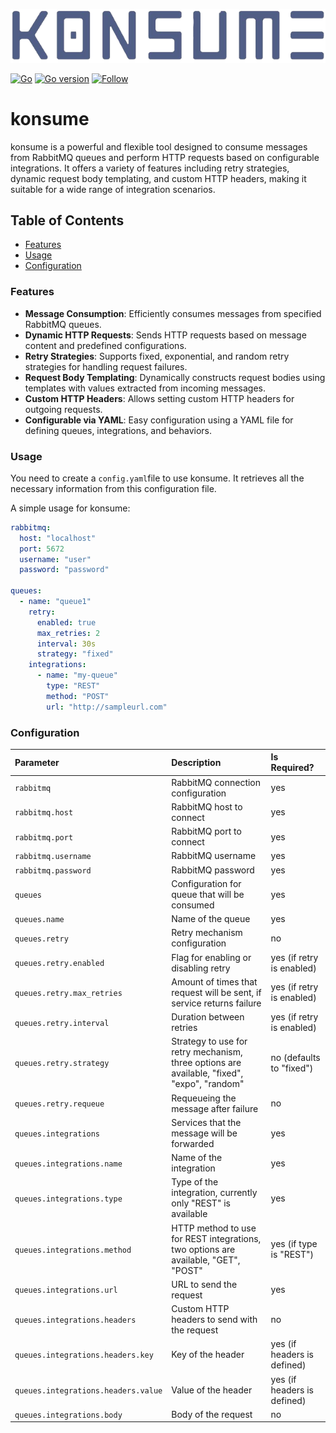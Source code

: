 ![konsume](.github/assets/logo.png)

[![Go](https://github.com/bugrakocabay/konsume/actions/workflows/ci.yaml/badge.svg)](https://github.com/bugrakocabay/konsume/actions/workflows/ci.yaml)
[![Go version](https://img.shields.io/github/go-mod/go-version/bugrakocabay/konsume.svg)](https://github.com/bugrakocabay/konsume)
[![Follow](https://img.shields.io/github/followers/bugrakocabay?label=Follow&style=social)](https://github.com/bugrakocabay)

# konsume

konsume is a powerful and flexible tool designed to consume messages from RabbitMQ queues and perform HTTP requests based on configurable integrations. It offers a variety of features including retry strategies, dynamic request body templating, and custom HTTP headers, making it suitable for a wide range of integration scenarios.

## Table of Contents
- [Features](#features)
- [Usage](#usage)
- [Configuration](#configuration)

### Features
- **Message Consumption**: Efficiently consumes messages from specified RabbitMQ queues.
- **Dynamic HTTP Requests**: Sends HTTP requests based on message content and predefined configurations.
- **Retry Strategies**: Supports fixed, exponential, and random retry strategies for handling request failures.
- **Request Body Templating**: Dynamically constructs request bodies using templates with values extracted from incoming messages.
- **Custom HTTP Headers**: Allows setting custom HTTP headers for outgoing requests.
- **Configurable via YAML**: Easy configuration using a YAML file for defining queues, integrations, and behaviors.

### Usage
You need to create a `config.yaml`file to use konsume. It retrieves all the necessary information from this configuration file.


A simple usage for konsume:
```yaml
rabbitmq:
  host: "localhost"
  port: 5672
  username: "user"
  password: "password"

queues:
  - name: "queue1"
    retry:
      enabled: true
      max_retries: 2
      interval: 30s
      strategy: "fixed"
    integrations:
      - name: "my-queue"
        type: "REST"
        method: "POST"
        url: "http://sampleurl.com"
```

### Configuration
| Parameter                                       | Description                                                                                                                                     | Is Required?               |
|:------------------------------------------------|:------------------------------------------------------------------------------------------------------------------------------------------------|:---------------------------|
| `rabbitmq`                                      | RabbitMQ connection configuration                                                                                                               | yes                        |
| `rabbitmq.host`                                 | RabbitMQ host to connect                                                                                                                        | yes                        |
| `rabbitmq.port`                                 | RabbitMQ port to connect                                                                                                                        | yes                        |
| `rabbitmq.username`                             | RabbitMQ username                                                                                                                               | yes                        |
| `rabbitmq.password`                             | RabbitMQ password                                                                                                                               | yes                        |
| `queues`                                        | Configuration for queue that will be consumed                                                                                                   | yes                        |
| `queues.name`                                   | Name of the queue                                                                                                                               | yes                        |
| `queues.retry`                                  | Retry mechanism configuration                                                                                                                   | no                         |
| `queues.retry.enabled`                          | Flag for enabling or disabling retry                                                                                                            | yes (if retry is enabled)  |
| `queues.retry.max_retries`                      | Amount of times that request will be sent, if service returns failure                                                                           | yes (if retry is enabled)  |
| `queues.retry.interval`                         | Duration between retries                                                                                                                        | yes (if retry is enabled)  |
| `queues.retry.strategy`                         | Strategy to use for retry mechanism, three options are available, "fixed", "expo", "random"                                                     | no (defaults to "fixed")   |
| `queues.retry.requeue`                          | Requeueing the message after failure                                                                                                            | no                         |
| `queues.integrations`                           | Services that the message will be forwarded                                                                                                     | yes                        |
| `queues.integrations.name`                      | Name of the integration                                                                                                                         | yes                        |
| `queues.integrations.type`                      | Type of the integration, currently only "REST" is available                                                                                     | yes                        |
| `queues.integrations.method`                    | HTTP method to use for REST integrations, two options are available, "GET", "POST"                                                              | yes (if type is "REST")    |
| `queues.integrations.url`                       | URL to send the request                                                                                                                         | yes                        |
| `queues.integrations.headers`                   | Custom HTTP headers to send with the request                                                                                                    | no                         |
| `queues.integrations.headers.key`               | Key of the header                                                                                                                               | yes (if headers is defined) |
| `queues.integrations.headers.value`             | Value of the header                                                                                                                             | yes (if headers is defined) |
| `queues.integrations.body`                      | Body of the request                                                                                                                             | no                         |

